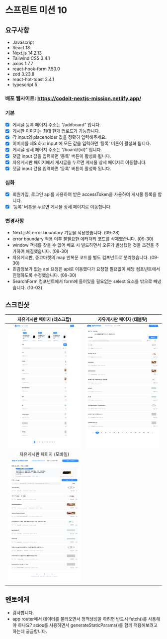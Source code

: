 # 스프린트 미션 10 

## 요구사항

- Javascript
- React 18
- Next.js 14.2.13
- Tailwind CSS 3.4.1
- axios 1.7.7
- react-hook-form 7.53.0
- zod 3.23.8
- react-hot-toast 2.4.1
- typescript 5

### 배포 웹사이트: https://codeit-nextjs-mission.netlify.app/

### 기본

- [x] 게시글 등록 페이지 주소는 “/addboard” 입니다.
- [x] 게시판 이미지는 최대 한개 업로드가 가능합니다.
- [x] 각 input의 placeholder 값을 정확히 입력해주세요.
- [x] 이미지를 제외하고 input 에 모든 값을 입력하면 ‘등록' 버튼이 활성화 됩니다.
- [x] 게시글 상세 페이지 주소는  “/board/{id}” 입니다.
- [x] 댓글 input 값을 입력하면  ‘등록' 버튼이 활성화 됩니다.
- [x] 자유게시판 페이지에서 게시글을 누르면 게시물 상세 페이지로 이동합니다.
- [x] 댓글 input 값을 입력하면  ‘등록' 버튼이 활성화 됩니다.

### 심화

- [x] 회원가입, 로그인 api를 사용하여 받은 accessToken을 사용하여 게시물 등록을 합니다.
- [x] ‘등록’ 버튼을 누르면 게시물 상세 페이지로 이동합니다.

### 변경사항

- Next.js의 error boundary 기능을 적용했습니다. (09-28)
- error boundary 적용 이후 불필요한 에러처리 코드를 삭제했습니다. (09-30)
- window 객체를 찾을 수 없어 배포 시 빌드하면서 오류가 발생했던 것을 조건을 추가하여 해결했습니다. (09-30)
- 자유게시판, 중고마켓의 map 반복문 코드를 별도 컴포넌트로 분리했습니다. (09-30)
- 민감정보가 없는 api 요청은 api로 이동했다가 요청할 필요없이 해당 컴포넌트에서 진행하도록 수정했습니다. (09-30)
- SearchForm 컴포넌트에서 form에 들어있을 필요없는 select 요소를 밖으로 빼냈습니다. (10-03)

## 스크린샷

|                            자유게시판 페이지 (데스크탑)                          |                       자유게시판 페이지 (태블릿)                             |
| :----------------------------------------------------------------------------: | :------------------------------------------------------------------------: |
|   <img src="/public/images/boardsDesktop.png" width="400" height="400">        | <img src="/public/images/boardsTablet.png" width="400" height="400">       |
|                            자유게시판 페이지 (모바일)                            |                                 
|    <img src="/public/images/boardsMobile.png" width="400" height="400">        |          

## 멘토에게

- 감사합니다.
- app router에서 데이터를 불러오면서 정적생성을 하려면 반드시 fetch()를 사용해야 하나요? axios를 사용하면서 generateStaticParams()를 함께 적용해보려고 하는데 궁금합니다.